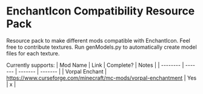 # EnchantIcon Compatibility Resource Pack
Resource pack to make different mods compatible with EnchantIcon. Feel free to contribute textures.
Run genModels.py to automatically create model files for each texture.

Currently supports:
| Mod Name | Link | Complete? | Notes |
| -------- | ------- | ------- |  ------- |
| Vorpal Enchant | https://www.curseforge.com/minecraft/mc-mods/vorpal-enchantment | Yes | x |